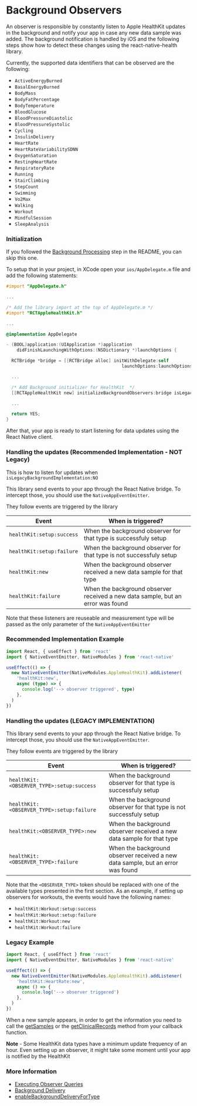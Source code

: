 # Background Observers

An observer is responsible by constantly listen to Apple HealthKit updates in the
background and notify your app in case any new data sample was added. The
background notification is handled by iOS and the following steps show how to
detect these changes using the react-native-health library.

Currently, the supported data identifiers that can be observed are the
following:

- `ActiveEnergyBurned`
- `BasalEnergyBurned`
- `BodyMass`
- `BodyFatPercentage`
- `BodyTemperature`
- `BloodGlucose`
- `BloodPressureDiastolic`
- `BloodPressureSystolic`
- `Cycling`
- `InsulinDelivery`
- `HeartRate`
- `HeartRateVariabilitySDNN`
- `OxygenSaturation`
- `RestingHeartRate`
- `RespiratoryRate`
- `Running`
- `StairClimbing`
- `StepCount`
- `Swimming`
- `Vo2Max`
- `Walking`
- `Workout`
- `MindfulSession`
- `SleepAnalysis`

### Initialization

If you followed the [Background Processing](https://github.com/agencyenterprise/react-native-health#background-processing)
step in the README, you can skip this one.

To setup that in your project, in XCode open your `ios/AppDelegate.m` file and add the
following statements:

```objective-c
#import "AppDelegate.h"

...

/* Add the library import at the top of AppDelegate.m */
#import "RCTAppleHealthKit.h"

...

@implementation AppDelegate

- (BOOL)application:(UIApplication *)application
    didFinishLaunchingWithOptions:(NSDictionary *)launchOptions {

  RCTBridge *bridge = [[RCTBridge alloc] initWithDelegate:self
                                            launchOptions:launchOptions];

  ...

  /* Add Background initializer for HealthKit  */
  [[RCTAppleHealthKit new] initializeBackgroundObservers:bridge isLegacyBackgroundImplementation:NO];

  ...

  return YES;
}
```

After that, your app is ready to start listening for data updates using the
React Native client.

### Handling the updates (Recommended Implementation - NOT Legacy)

This is how to listen for updates when `isLegacyBackgroundImplementation:NO`

This library send events to your app through the React Native bridge. To
intercept those, you should use the `NativeAppEventEmitter`.

They follow events are triggered by the library

| Event                     | When is triggered?                                                              |
| ------------------------- | ------------------------------------------------------------------------------- |
| `healthKit:setup:success` | When the background observer for that type is successfuly setup                 |
| `healthKit:setup:failure` | When the background observer for that type is not successfuly setup             |
| `healthKit:new`           | When the background observer received a new data sample for that type           |
| `healthKit:failure`       | When the background observer received a new data sample, but an error was found |

Note that these listeners are reuseable and measurement type will be passed as the only parameter of the `NativeAppEventEmitter`

### Recommended Implementation Example

```typescript
import React, { useEffect } from 'react'
import { NativeEventEmitter, NativeModules } from 'react-native'

useEffect(() => {
  new NativeEventEmitter(NativeModules.AppleHealthKit).addListener(
    'healthKit:new',
    async (type) => {
      console.log('--> observer triggered', type)
    },
  )
})
```


### Handling the updates (LEGACY IMPLEMENTATION)

This library send events to your app through the React Native bridge. To
intercept those, you should use the `NativeAppEventEmitter`.

They follow events are triggered by the library

| Event                                     | When is triggered?                                                              |
| ----------------------------------------- | ------------------------------------------------------------------------------- |
| `healthKit:<OBSERVER_TYPE>:setup:success` | When the background observer for that type is successfuly setup                 |
| `healthKit:<OBSERVER_TYPE>:setup:failure` | When the background observer for that type is not successfuly setup             |
| `healthKit:<OBSERVER_TYPE>:new`           | When the background observer received a new data sample for that type           |
| `healthKit:<OBSERVER_TYPE>:failure`       | When the background observer received a new data sample, but an error was found |

Note that the `<OBSERVER_TYPE>` token should be replaced with one of
the available types presented in the first section. As an example, if setting
up observers for workouts, the events would have the following names:

- `healthKit:Workout:setup:success`
- `healthKit:Workout:setup:failure`
- `healthKit:Workout:new`
- `healthKit:Workout:failure`

### Legacy Example

```typescript
import React, { useEffect } from 'react'
import { NativeEventEmitter, NativeModules } from 'react-native'

useEffect(() => {
  new NativeEventEmitter(NativeModules.AppleHealthKit).addListener(
    'healthKit:HeartRate:new',
    async () => {
      console.log('--> observer triggered')
    },
  )
})
```


When a new sample appears, in order to get the information you need to call
the [getSamples](./getSamples.md) or the [getClinicalRecords](./getClinicalRecords.md) method from your callback function.

**Note** - Some HealthKit data types have a minimum update frequency of an
hour. Even setting up an observer, it might take some moment until your
app is notified by the HealthKit

### More Information

- [Executing Observer Queries](https://developer.apple.com/documentation/healthkit/hkobserverquery/executing_observer_queries)
- [Background Delivery](https://stackoverflow.com/questions/26375767/healthkit-background-delivery-when-app-is-not-running)
- [enableBackgroundDeliveryForType](https://developer.apple.com/documentation/healthkit/hkhealthstore/1614175-enablebackgrounddeliveryfortype?language=objc)
